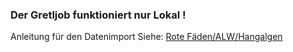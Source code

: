 ### Der Gretljob funktioniert nur Lokal !

Anleitung für den Datenimport Siehe: [Rote Fäden/ALW/Hangalgen](https://github.com/sogis/dok/blob/dok/dok_rote_faeden/Documents/ALW/Hanglagen/Hanglagen.md )
